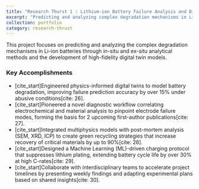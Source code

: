 ```yaml
---
title: "Research Thurst 1 : Lithium-ion Battery Failure Analysis and Digital Twin Modelling"
excerpt: "Predicting and analyzing complex degradation mechanisms in Li-ion batteries through high-fidelity digital twin models."
collection: portfolio
category: research-thrust 
---
```


This project focuses on predicting and analyzing the complex degradation mechanisms in Li-ion batteries through in-situ and ex-situ analytical methods and the development of high-fidelity digital twin models.

### Key Accomplishments
* [cite_start]Engineered physics-informed digital twins to model battery degradation, improving failure prediction accuracy by over 15% under abusive conditions[cite: 26].
* [cite_start]Pioneered a novel diagnostic workflow correlating electrochemical and material analysis to pinpoint electrode failure modes, forming the basis for 2 upcoming first-author publications[cite: 27].
* [cite_start]Integrated multiphysics models with post-mortem analysis (SEM, XRD, ICP) to create green recycling strategies that increase recovery of critical materials by up to 90%[cite: 28].
* [cite_start]Designed a Machine Learning (ML)-driven charging protocol that suppresses lithium plating, extending battery cycle life by over 30% at high C-rates[cite: 29].
* [cite_start]Collaborate with interdisciplinary teams to accelerate project timelines by presenting weekly findings and adapting experimental plans based on shared insights[cite: 30].
